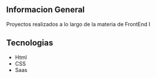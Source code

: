 
## Informacion General
Proyectos realizados a lo largo de la materia de FrontEnd I
	
## Tecnologias
* Html
* CSS
* Saas
